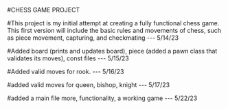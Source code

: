 #CHESS GAME PROJECT

#This project is my initial attempt at creating a fully functional chess game. This first version will include the basic rules and movements of chess, such as piece movement, capturing, and checkmating --- 5/14/23


#Added board (prints and updates board), piece (added a pawn class that validates its moves), const files  --- 5/15/23

#Added valid moves for rook. --- 5/16/23

#added valid moves for queen, bishop, knight --- 5/17/23

#added a main file more, functionality, a working game --- 5/22/23



